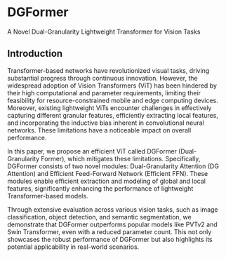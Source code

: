 # DGFormer
A Novel Dual-Granularity Lightweight Transformer for Vision Tasks


## Introduction


Transformer-based networks have revolutionized visual tasks, driving substantial progress through continuous innovation. However, the widespread adoption of Vision Transformers (ViT) has been hindered by their high computational and parameter requirements, limiting their feasibility for resource-constrained mobile and edge computing devices. Moreover, existing lightweight ViTs encounter challenges in effectively capturing different granular features, efficiently extracting local features, and incorporating the inductive bias inherent in convolutional neural networks. These limitations have a noticeable impact on overall performance.

In this paper, we propose an efficient ViT called DGFormer (Dual-Granularity Former), which mitigates these limitations. Specifically, DGFormer consists of two novel modules: Dual-Granularity Attention (DG Attention) and Efficient Feed-Forward Network (Efficient FFN). These modules enable efficient extraction and modeling of global and local features, significantly enhancing the performance of lightweight Transformer-based models.

Through extensive evaluation across various vision tasks, such as image classification, object detection, and semantic segmentation, we demonstrate that DGFormer outperforms popular models like PVTv2 and Swin Transformer, even with a reduced parameter count. This not only showcases the robust performance of DGFormer but also highlights its potential applicability in real-world scenarios.

